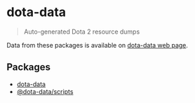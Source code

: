 # dota-data

> Auto-generated Dota 2 resource dumps

Data from these packages is available on [dota-data web page](https://dota-data.netlify.com).

## Packages

- [dota-data](packages/dota-data/README.md)
- [@dota-data/scripts](packages/scripts/README.md)
